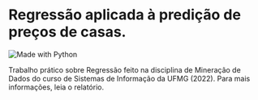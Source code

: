 # Regressão aplicada à predição de preços de casas.
![Made with Python](https://img.shields.io/badge/made%20with-Python-1f425f.svg)

Trabalho prático sobre Regressão feito na disciplina de Mineração de Dados do curso de Sistemas de Informação da UFMG (2022). Para mais informações, leia o relatório.
